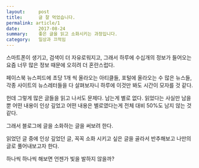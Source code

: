 ```yaml
---
layout:     post
title:      글 잘 먹었습니다.
permalink: article/1
date:       2017-08-24
summary:    좋은 글을 읽고 소화시키는 과정입니다.
category: 	일상과 끄적임
---
```


스마트폰이 생기고, 검색이 더 자유로워지고, 그래서 하루에 수십개의 정보가 들어오는 요즘
너무 많은 정보 때문에 오히려 더 혼란스럽다. 

페이스북 뉴스피드에 초당 1개 씩 올라오는 아티클들, 포털에 올라오는 수 많은 뉴스들, 각종 사이트의 뉴스레터들을 다 살펴보자니 하루에 이것만 봐도 시간이 모자를 것 같다.

헌데 그렇게 많은 글들을 읽고 나서도 문제다. 남는게 별로 없다. 읽었다는 사실만 남을 뿐 어떤 내용이 인상 깊었고 어떤 내용은 별로였다는게 전체 대비 50%도 남지 않는 것 같다.

그래서 블로그에 글을 소화하는 글을 써보려 한다. 

읽었던 글 중에 인상 깊었던 글, 꼭꼭 소화 시키고 싶은 글을 골라서 반추해보고 나만의 글로 풀어내보고자 한다. 

하나씩 하나씩 해보면 언젠가 빛을 발하지 않을까?